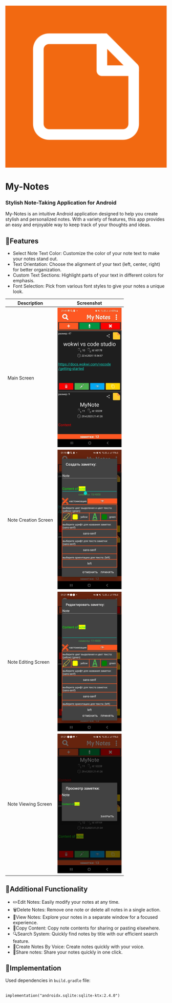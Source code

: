 ![Logo](app_icon.png)

# My-Notes

### Stylish Note-Taking Application for Android

My-Notes is an intuitive Android application designed to help you create stylish and personalized notes. With a variety of features, this app provides an easy and enjoyable way to keep track of your thoughts and ideas.

## 🌟Features

- Select Note Text Color: Customize the color of your note text to make your notes stand out.
- Text Orientation: Choose the alignment of your text (left, center, right) for better organization.
- Custom Text Sections: Highlight parts of your text in different colors for emphasis.
- Font Selection: Pick from various font styles to give your notes a unique look.

| Description      | Screenshot                    |
|------------------|-------------------------------|
| Main Screen    | <img src="appScreenShots/main_screen.jpg" width="200"> |
| Note Creation Screen     | <img src="appScreenShots/note_creation.jpg" width="200"> |
| Note Editing Screen   | <img src="appScreenShots/note_editing.jpg" width="200"> |
| Note Viewing Screen   | <img src="appScreenShots/note_viewing.jpg" width="200"> |

## 🦾Additional Functionality

- ✏️Edit Notes: Easily modify your notes at any time.
- 🗑️Delete Notes: Remove one note or delete all notes in a single action.
- 👀View Notes: Explore your notes in a separate window for a focused experience.
- 📝Copy Content: Copy note contents for sharing or pasting elsewhere.
- 🔍Search System: Quickly find notes by title with our efficient search feature.
- 🎤Create Notes By Voice: Create notes quickly with your voice.
- 🔁Share notes: Share your notes quickly in one click.

## 📄Implementation

Used dependencies in  `build.gradle` file:

##
    implementation("androidx.sqlite:sqlite-ktx:2.4.0")

